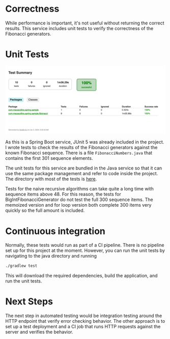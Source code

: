 # Correctness

While performance is important, it's not useful without returning the correct results. This service includes unit tests to verify the correctness of the Fibonacci generators.

# Unit Tests

![Snapshot of the HTML Junit report showing passing tests](images/passing-tests.png)

As this is a Spring Boot service, JUnit 5 was already included in the project. I wrote tests to check the results of the Fibonacci generators against the known Fibonacci sequence. There is a file `FibonacciNumbers.java` that contains the first 301 sequence elements.

The unit tests for this service are bundled in the Java service so that it can use the same package management and refer to code inside the project. The directory with most of the tests is [here](/java/test/java/com/macacollins/spring/sample/fibonacci).

Tests for the naive recursive algorithms can take quite a long time with sequence items above 48. For this reason, the tests for BigIntFibonacciGenerator do not test the full 300 sequence items. The memoized version and for loop version both complete 300 items very quickly so the full amount is included.

# Continuous integration

Normally, these tests would run as part of a CI pipeline. There is no pipeline set up for this project at the moment. However, you can run the unit tests by navigating to the java directory and running

```bash
./gradlew test
```

This will download the required dependencies, build the application, and run the unit tests.

# Next Steps

The next step in automated testing would be integration testing around the HTTP endpoint that verify error checking behavior. The other approach is to set up a test deployment and a CI job that runs HTTP requests against the server and verifies the behavior.

